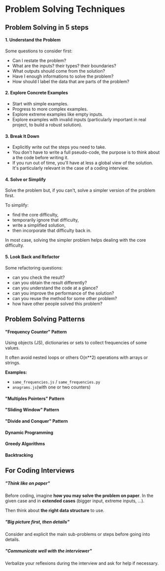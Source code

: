 # Problem Solving Techniques

## Problem Solving in 5 steps

#### 1. Understand the Problem

Some questions to consider first:

- Can I restate the problem?
- What are the inputs? their types? their boundaries?
- What outputs should come from the solution?
- Have I enough informations to solve the problem?
- How should I label the data that are parts of the problem?

#### 2. Explore Concrete Examples

- Start with simple examples.
- Progress to more complex examples.
- Explore extreme examples like empty inputs.
- Explore examples with invalid inputs (particularly important in real project, to build a robust solution).

#### 3. Break It Down

- Explicitly write out the steps you need to take.
- You don't have to write a full pseudo-code, the purpose is to think about a the code before writing it.
- If you run out of time, you'll have at less a global view of the solution. It's particularly relevant in the case of a coding interview.

#### 4. Solve or Simplify

Solve the problem but, if you can't, solve a simpler version of the problem first.

To simplify:

- find the core difficulty,
- temporarily ignore that difficulty,
- write a simplified solution,
- then incorporate that difficulty back in.

In most case, solving the simpler problem helps dealing with the core difficulty.

#### 5. Look Back and Refactor

Some refactoring questions:

- can you check the result?
- can you obtain the result differently?
- can you understand the code at a glance?
- can you improve the performance of the solution?
- can you reuse the method for some other problem?
- how have other people solved this problem?

## Problem Solving Patterns

#### "Frequency Counter" Pattern

Using objects (JS), dictionaries or sets to collect frequencies of some values.

It often avoid nested loops or others O(n\*\*2) operations with arrays or strings.

**Examples:**

- `same_frequencies.js` / `same_frequencies.py`
- `anagrams.js`(with one or two counters)

#### "Multiples Pointers" Pattern

#### "Sliding Window" Pattern

#### "Divide and Conquer" Pattern

#### Dynamic Programming

#### Greedy Algorithms

#### Backtracking

## For Coding Interviews

##### _"Think like on paper"_

Before coding, imagine **how you may solve the problem on paper**. In the given case and in **extended cases** (bigger input, extreme inputs, ...).

Then think about **the right data structure** to use.

##### _"Big picture first, then details"_

Consider and explicit the main sub-problems or steps before going into details.

##### _"Communicate well with the interviewer"_

Verbalize your reflexions during the interview and ask for help if necessary.

